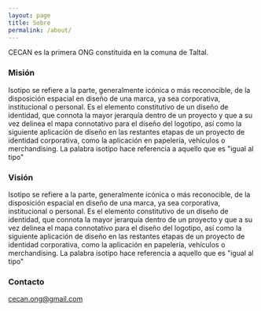 ```yaml
---
layout: page
title: Sobre
permalink: /about/
---
```


CECAN es la primera ONG constituida en la comuna de Taltal.

### Misión

Isotipo se refiere a la parte, generalmente icónica o más reconocible, de la disposición espacial en diseño de una marca, ya sea corporativa, institucional o personal. Es el elemento constitutivo de un diseño de identidad, que connota la mayor jerarquía dentro de un proyecto y que a su vez delinea el mapa connotativo para el diseño del logotipo, así como la siguiente aplicación de diseño en las restantes etapas de un proyecto de identidad corporativa, como la aplicación en papelería, vehículos o merchandising. La palabra isotipo hace referencia a aquello que es "igual al tipo"

### Visión

Isotipo se refiere a la parte, generalmente icónica o más reconocible, de la disposición espacial en diseño de una marca, ya sea corporativa, institucional o personal. Es el elemento constitutivo de un diseño de identidad, que connota la mayor jerarquía dentro de un proyecto y que a su vez delinea el mapa connotativo para el diseño del logotipo, así como la siguiente aplicación de diseño en las restantes etapas de un proyecto de identidad corporativa, como la aplicación en papelería, vehículos o merchandising. La palabra isotipo hace referencia a aquello que es "igual al tipo"

### Contacto

cecan.ong@gmail.com
